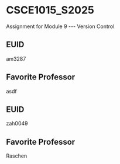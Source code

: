 # CSCE1015_S2025

Assignment for Module 9 --- Version Control

## EUID
am3287
## Favorite Professor
asdf
## EUID
zah0049
## Favorite Professor
Raschen
